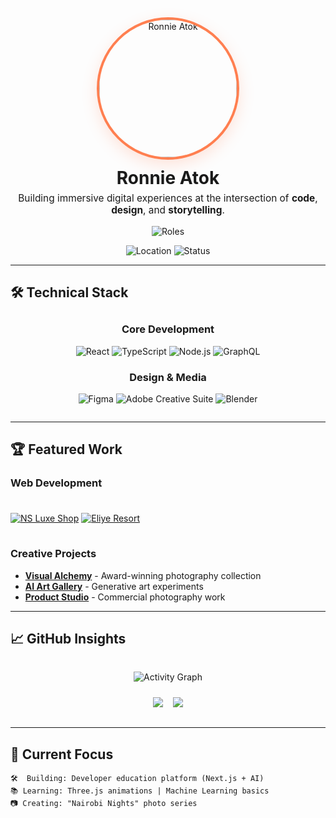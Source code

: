 <!-- PROFILE HEADER -->
<div align="center">
  <a href="https://ronnieatok.netlify.app">
    <img src="https://i.ibb.co/5XLhmCW/profile-pic.jpg" width="220" style="border-radius: 50%; border: 4px solid #FF7F50; box-shadow: 0 8px 24px rgba(255,127,80,0.2); transition: transform 0.3s ease;" onmouseover="this.style.transform='rotate(2deg)'" onmouseout="this.style.transform='rotate(0deg)'" alt="Ronnie Atok"/>
  </a>
  
  <h1 style="margin: 12px 0 6px 0;">Ronnie Atok</h1>
  
  <p style="font-size: 1.1em; max-width: 680px; margin: 0 auto 16px auto;">
    Building immersive digital experiences at the intersection of <strong>code</strong>, <strong>design</strong>, and <strong>storytelling</strong>.
  </p>
  
  <!-- Dynamic Typing Effect -->
  <div>
    <img src="https://readme-typing-svg.demolab.com?font=Fira+Code&weight=600&size=22&pause=1500&color=FF7F50&center=true&width=500&lines=Full-stack+Developer;Creative+Technologist;Photographer;Open+Source+Contributor" alt="Roles" />
  </div>
  
  <!-- Location & Status -->
  <p>
    <img src="https://img.shields.io/badge/Nairobi-Kenya-FF7F50?style=flat&logo=location-dot&logoColor=white" alt="Location"/>
    <img src="https://img.shields.io/badge/Status-Available_for_work-2ECC71?style=flat&logo=circle&logoColor=white" alt="Status"/>
  </p>
</div>

---

## 🛠 Technical Stack

<div align="center" style="margin: 28px 0;">

### **Core Development**
![React](https://img.shields.io/badge/React-20232A?style=for-the-badge&logo=react&logoColor=61DAFB)
![TypeScript](https://img.shields.io/badge/TypeScript-3178C6?style=for-the-badge&logo=typescript&logoColor=white)
![Node.js](https://img.shields.io/badge/Node.js-339933?style=for-the-badge&logo=nodedotjs&logoColor=white)
![GraphQL](https://img.shields.io/badge/GraphQL-E10098?style=for-the-badge&logo=graphql&logoColor=white)

### **Design & Media**
![Figma](https://img.shields.io/badge/Figma-F24E1E?style=for-the-badge&logo=figma&logoColor=white)
![Adobe Creative Suite](https://img.shields.io/badge/Adobe-FF0000?style=for-the-badge&logo=adobe&logoColor=white)
![Blender](https://img.shields.io/badge/Blender-F5792A?style=for-the-badge&logo=blender&logoColor=white)

</div>

---

## 🏆 Featured Work

### **Web Development**
<div style="display: grid; grid-template-columns: repeat(auto-fit, minmax(300px, 1fr)); gap: 16px; margin: 24px 0;">

[![NS Luxe Shop](https://github-readme-stats.vercel.app/api/pin/?username=ronnieatok&repo=nsluxeshop&theme=radical&show_owner=true)](https://github.com/ronnieatok/nsluxeshop)
[![Eliye Resort](https://github-readme-stats.vercel.app/api/pin/?username=ronnieatok&repo=eliyeresort&theme=radical&show_owner=true)](https://github.com/ronnieatok/eliyeresort)

</div>

### **Creative Projects**
- **[Visual Alchemy](https://ronnieatok.netlify.app)** - Award-winning photography collection
- **[AI Art Gallery](https://instagram.com/ronnieatok)** - Generative art experiments
- **[Product Studio](https://dribbble.com/ronnieatok)** - Commercial photography work

---

## 📈 GitHub Insights

<div align="center" style="margin: 32px 0;">

![Activity Graph](https://github-readme-activity-graph.vercel.app/graph?username=ronnieatok&theme=react-dark&hide_border=true&area=true&custom_title=My%20Contribution%20Graph)

<div style="display: flex; justify-content: center; gap: 16px; margin-top: 24px;">
  <img src="https://github-readme-stats.vercel.app/api?username=ronnieatok&show_icons=true&theme=radical&count_private=true" />
  <img src="https://github-readme-stats.vercel.app/api/top-langs/?username=ronnieatok&layout=compact&theme=radical&hide=html,css" />
</div>

</div>

---

## 🌱 Current Focus

```text
🛠  Building: Developer education platform (Next.js + AI)
📚 Learning: Three.js animations | Machine Learning basics
📷 Creating: "Nairobi Nights" photo series
